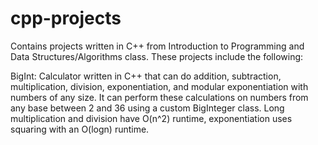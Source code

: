 # cpp-projects
Contains projects written in C++ from Introduction to Programming and Data Structures/Algorithms class. These projects include the following:

BigInt: 
Calculator written in C++ that can do addition, subtraction, multiplication, division, exponentiation, and modular exponentiation with numbers of any size. It can perform these calculations on numbers from any base between 2 and 36 using a custom BigInteger class.
Long multiplication and division have O(n^2) runtime, exponentiation uses squaring with an O(logn) runtime.
